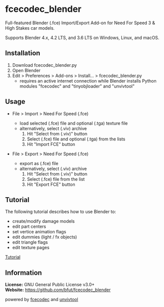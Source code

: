 # fcecodec_blender
Full-featured Blender (.fce) Import/Export Add-on for Need For Speed 3 & High Stakes car models.

Supports Blender 4.x, 4.2 LTS, and 3.6 LTS on Windows, Linux, and macOS.

## Installation
1. Download fcecodec_blender.py
1. Open Blender
1. Edit > Preferences > Add-ons > Install... > fcecodec_blender.py
   - requires an active internet connection while Blender installs Python modules "fcecodec" and "tinyobjloader" and "unvivtool"

## Usage
 * File > Import > Need For Speed (.fce)
    - load selected (.fce) file and optional (.tga) texture file
    - alternatively, select (.viv) archive
        1. Hit "Select from (.viv)" button
        2. Select (.fce) file and optional (.tga) from the lists
        3. Hit "Import FCE" button

* File > Export > Need For Speed (.fce)
    - export as (.fce) file
    - alternatively, select (.viv) archive
        1. Hit "Select from (.viv)" button
        2. Select (.fce) file from the list
        3. Hit "Export FCE" button

## Tutorial

The following tutorial describes how to use Blender to:
* create/modify damage models
* edit part centers
* set vertice animation flags
* edit dummies (light / fx objects)
* edit triangle flags
* edit texture pages

[Tutorial](https://github.com/bfut/fcecodec/tree/main/scripts/doc_Obj2Fce.md)

## Information
__License:__ GNU General Public License v3.0+<br/>
__Website:__ <https://github.com/bfut/fcecodec_blender>

powered by [fcecodec](https://github.com/bfut/fcecodec) and [unvivtool](https://github.com/bfut/unvivtool)
